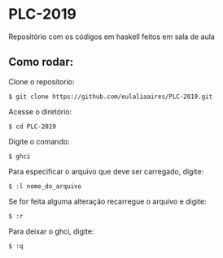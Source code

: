# PLC-2019 

Repositório com os códigos em haskell feitos em sala de aula

## Como rodar:

Clone o repositorio:

``$ git clone https://github.com/eulaliaaires/PLC-2019.git``

Acesse o diretório:

``$ cd PLC-2019``
   
Digite o comando:

``$ ghci``

Para especificar o arquivo que deve ser carregado, digite:

``$ :l nome_do_arquivo``

Se for feita alguma alteração recarregue o arquivo e digite:

``$ :r``

Para deixar o ghci, digite:
 
``$ :q``
